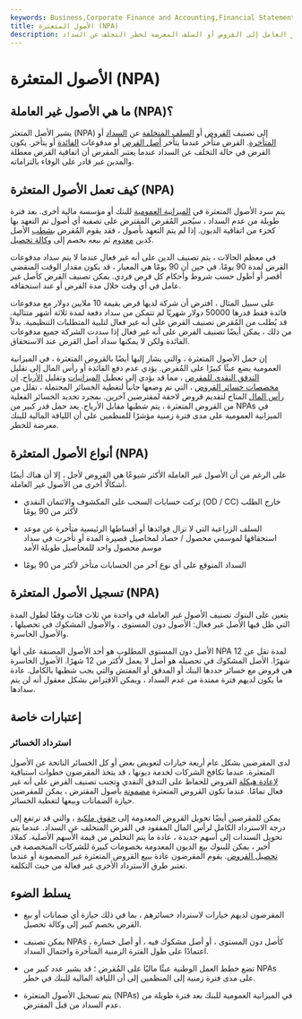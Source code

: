 ```yaml
---
keywords: Business,Corporate Finance and Accounting,Financial Statements
title: الأصول المتعثرة (NPA)
description: يشير الأصل غير العامل إلى القروض أو السلف المعرضة لخطر التخلف عن السداد.
---
```


# الأصول المتعثرة (NPA)
## ما هي الأصول غير العاملة (NPA)؟

يشير الأصل المتعثر (NPA) إلى تصنيف [القروض](/loan) أو [السلف المتخلفة](/advance-funding) عن [السداد](/default2) أو [المتأخرة](/arrears). القرض متأخر عندما يتأخر [أصل القرض](/principal) أو مدفوعات [الفائدة](/interest) أو يتأخر. يكون القرض في حالة التخلف عن السداد عندما يعتبر المقرض أن اتفاقية القرض معطلة والمدين غير قادر على الوفاء بالتزاماته.

## كيف تعمل الأصول المتعثرة (NPA)

يتم سرد الأصول المتعثرة في [الميزانية العمومية](/balancesheet) للبنك أو مؤسسة مالية أخرى. بعد فترة طويلة من عدم السداد ، سيُجبر المُقرض المقترض على تصفية أي أصول تم التعهد بها كجزء من اتفاقية الديون. إذا لم يتم التعهد بأصول ، فقد يقوم المُقرض [بشطب](/write-off) الأصل كدين [معدوم](/baddebt) ثم بيعه بخصم إلى [وكالة تحصيل](/collectionagency).

في معظم الحالات ، يتم تصنيف الدين على أنه غير فعال عندما لا يتم سداد مدفوعات القرض لمدة 90 يومًا. في حين أن 90 يومًا هي المعيار ، قد يكون مقدار الوقت المنقضي أقصر أو أطول حسب شروط وأحكام كل قرض فردي. يمكن تصنيف القرض كأصل غير عامل في أي وقت خلال مدة القرض أو عند استحقاقه.

على سبيل المثال ، افترض أن شركة لديها قرض بقيمة 10 ملايين دولار مع مدفوعات فائدة فقط قدرها 50000 دولار شهريًا لم تتمكن من سداد دفعة لمدة ثلاثة أشهر متتالية. قد يُطلب من المُقرض تصنيف القرض على أنه غير فعال لتلبية المتطلبات التنظيمية. بدلاً من ذلك ، يمكن أيضًا تصنيف القرض على أنه غير فعال إذا سددت الشركة جميع مدفوعات الفائدة ولكن لا يمكنها سداد أصل القرض عند الاستحقاق.

إن حمل الأصول المتعثرة ، والتي يشار إليها أيضًا بالقروض المتعثرة ، في الميزانية العمومية يضع عبئًا كبيرًا على المُقرض. يؤدي عدم دفع الفائدة أو رأس المال إلى تقليل [التدفق النقدي للمقرض](/cashflow) ، مما قد يؤدي إلى تعطيل [الميزانيات](/budget) وتقليل [الأرباح](/earnings). إن [مخصصات خسائر القروض](/loanlossprovision) ، التي تم وضعها جانباً لتغطية الخسائر المحتملة ، تقلل من [رأس المال](/capital) المتاح لتقديم قروض لاحقة لمقترضين آخرين. بمجرد تحديد الخسائر الفعلية من القروض المتعثرة ، يتم شطبها مقابل الأرباح. يعد حمل قدر كبير من NPAs في الميزانية العمومية على مدى فترة زمنية مؤشرًا للمنظمين على أن اللياقة المالية للبنك معرضة للخطر.

## أنواع الأصول المتعثرة (NPA)

على الرغم من أن الأصول غير العاملة الأكثر شيوعًا هي القروض لأجل ، إلا أن هناك أيضًا أشكالًا أخرى من الأصول غير العاملة.

- تركت حسابات السحب على المكشوف والائتمان النقدي (OD / CC) خارج الطلب لأكثر من 90 يومًا

- السلف الزراعية التي لا تزال فوائدها أو أقساطها الرئيسية متأخرة عن موعد استحقاقها لموسمي محصول / حصاد لمحاصيل قصيرة المدة أو تأخرت في سداد موسم محصول واحد للمحاصيل طويلة الأمد

- السداد المتوقع على أي نوع آخر من الحسابات متأخر لأكثر من 90 يومًا

## تسجيل الأصول المتعثرة (NPA)

يتعين على البنوك تصنيف الأصول غير العاملة في واحدة من ثلاث فئات وفقًا لطول المدة التي ظل فيها الأصل غير فعال: الأصول دون المستوى ، والأصول المشكوك في تحصيلها ، والأصول الخاسرة.

الأصل دون المستوى المطلوب هو أحد الأصول المصنفة على أنها NPA لمدة تقل عن 12 شهرًا. الأصل المشكوك في تحصيله هو أصل لا يعمل لأكثر من 12 شهرًا. الأصول الخاسرة هي قروض مع خسائر حددها البنك أو المدقق أو المفتش والتي يجب شطبها بالكامل. عادة ما يكون لديهم فترة ممتدة من عدم السداد ، ويمكن الافتراض بشكل معقول أنه لن يتم سدادها.

## إعتبارات خاصة

### استرداد الخسائر

لدى المقرضين بشكل عام أربعة خيارات لتعويض بعض أو كل الخسائر الناتجة عن الأصول المتعثرة. عندما تكافح الشركات لخدمة ديونها ، قد يتخذ المقرضون خطوات استباقية [لإعادة هيكلة](/restructuring) القروض للحفاظ على التدفق النقدي وتجنب تصنيف القرض على أنه غير فعال تمامًا. عندما تكون القروض المتعثرة [مضمونة](/collateralization) بأصول المقترض ، يمكن للمقرضين حيازة الضمانات وبيعها لتغطية الخسائر.

يمكن للمقرضين أيضًا تحويل القروض المعدومة إلى [حقوق ملكية](/equity) ، والتي قد ترتفع إلى درجة الاسترداد الكامل لرأس المال المفقود في القرض المتخلف عن السداد. عندما يتم تحويل السندات إلى أسهم جديدة ، عادة ما يتم التخلص من قيمة الأسهم الأصلية. كملاذ أخير ، يمكن للبنوك بيع الديون المعدومة بخصومات كبيرة للشركات المتخصصة في [تحصيل القروض](/debt-collector). يقوم المقرضون عادة ببيع القروض المتعثرة غير المضمونة أو عندما تعتبر طرق الاسترداد الأخرى غير فعالة من حيث التكلفة.

## يسلط الضوء

- المقرضون لديهم خيارات لاسترداد خسائرهم ، بما في ذلك حيازة أي ضمانات أو بيع القرض بخصم كبير إلى وكالة تحصيل.

- يمكن تصنيف NPAs كأصل دون المستوى ، أو أصل مشكوك فيه ، أو أصل خسارة ، اعتمادًا على طول الفترة الزمنية المتأخرة واحتمال السداد.

- تضع خطط العمل الوطنية عبئًا ماليًا على المُقرض ؛ قد يشير عدد كبير من NPAs على مدى فترة زمنية إلى المنظمين إلى أن اللياقة المالية للبنك في خطر.

- يتم تسجيل الأصول المتعثرة (NPAs) في الميزانية العمومية للبنك بعد فترة طويلة من عدم السداد من قبل المقترض.

